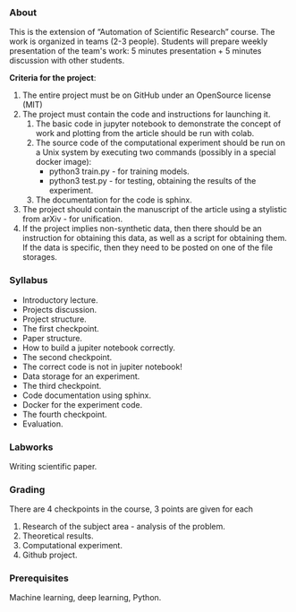 ### About
This is the extension of “Automation of Scientific Research” course. The work is organized in teams (2-3 people). Students will prepare weekly presentation of the team's work: 5 minutes presentation + 5 minutes discussion with other students.

**Criteria for the project**:
1. The entire project must be on GitHub under an OpenSource license (MIT)
2. The project must contain the code and instructions for launching it.
   1. The basic code in jupyter notebook to demonstrate the concept of work and plotting from the article should be run with colab. 
   2. The source code of the computational experiment should be run on a Unix system by executing two commands (possibly in a special docker image):
       * python3 train.py - for training models.
       * python3 test.py - for testing, obtaining the results of the experiment.
   3. The documentation for the code is sphinx.
3. The project should contain the manuscript of the article using a stylistic from arXiv - for unification.
4. If the project implies non-synthetic data, then there should be an instruction for obtaining this data, as well as a script for obtaining them. If the data is specific, then they need to be posted on one of the file storages.

### Syllabus
* Introductory lecture.
* Projects discussion.
* Project structure.
* The first checkpoint.
* Paper structure.
* How to build a jupiter notebook correctly.
* The second checkpoint.
* The correct code is not in jupiter notebook!
* Data storage for an experiment.
* The third checkpoint.
* Code documentation using sphinx.
* Docker for the experiment code.
* The fourth checkpoint.
* Evaluation.

### Labworks
Writing scientific paper.

### Grading
There are 4 checkpoints in the course, 3 points are given for each
1. Research of the subject area - analysis of the problem. 
2. Theoretical results.
3. Computational experiment.
4. Github project.

### Prerequisites
Machine learning, deep learning, Python.